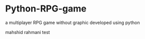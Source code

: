 # Python-RPG-game
a multiplayer RPG game without graphic developed using python

mahshid rahmani
test
